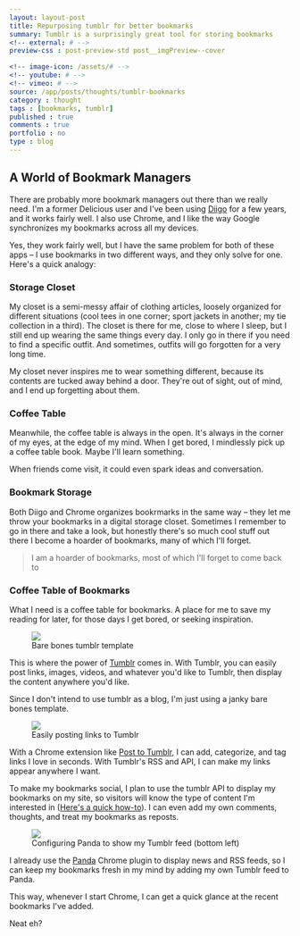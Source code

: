 ```yaml
---
layout: layout-post
title: Repurposing tumblr for better bookmarks
summary: Tumblr is a surprisingly great tool for storing bookmarks
<!-- external: # -->
preview-css : post-preview-std post__imgPreview--cover

<!-- image-icon: /assets/# -->
<!-- youtube: # -->
<!-- vimeo: # -->
source: /app/posts/thoughts/tumblr-bookmarks
category : thought
tags : [bookmarks, tumblr]
published : true
comments : true
portfolio : no
type : blog
---
```



## A World of Bookmark Managers

There are probably more bookmark managers out there than we really need. I'm a former Delicious user and I've been using [Diigo](http://diigo.com) for a few years, and it works fairly well. I also use Chrome, and I like the way Google synchronizes my bookmarks across all my devices.

Yes, they work fairly well, but I have the same problem for both of these apps – I use bookmarks in two different ways, and they only solve for one. Here's a quick analogy: 



### Storage Closet

My closet is a semi-messy affair of clothing articles, loosely organized for different situations (cool tees in one corner; sport jackets in another; my tie collection in a third). The closet is there for me, close to where I sleep, but I still end up wearing the same things every day. I only go in there if you need to find a specific outfit. And sometimes, outfits will go forgotten for a very long time.

My closet never inspires me to wear something different, because its contents are tucked away behind a door. They're out of sight, out of mind, and I end up forgetting about them.



### Coffee Table

Meanwhile, the coffee table is always in the open. It's always in the corner of my eyes, at the edge of my mind. When I get bored, I mindlessly pick up a coffee table book. Maybe I'll learn something.

When friends come visit, it could even spark ideas and conversation.


### Bookmark Storage

Both Diigo and Chrome organizes bookrmarks in the same way – they let me throw your bookmarks in a digital storage closet. Sometimes I remember to go in there and take a look, but honestly there's so much cool stuff out there I become a hoarder of bookmarks, many of which I'll forget.

> I am a hoarder of bookmarks, most of which I'll forget to come back to


### Coffee Table of Bookmarks

What I need is a coffee table for bookmarks. A place for me to save my reading for later, for those days I get bored, or seeking inspiration. 


<figure class="figure-wide">
  <img src="{{page.source}}/tumblr_blog.png">
<figcaption>Bare bones tumblr template</figcaption>
</figure>

This is where the power of [Tumblr](http://tumblr.com) comes in. With Tumblr, you can easily post links, images, videos, and whatever you'd like to Tumblr, then display the content anywhere you'd like. 

Since I don't intend to use tumblr as a blog, I'm just using a janky bare bones template.

<figure class="figure-wide">
  <img src="{{page.source}}/postingtotumblr.png">
<figcaption>Easily posting links to Tumblr</figcaption>
</figure>


With a Chrome extension like [Post to Tumblr](https://chrome.google.com/webstore/detail/post-to-tumblr/dbpicbbcpanckagpdjflgojlknomoiah?hl=en), I can add, categorize, and tag links I love in seconds. With Tumblr's RSS and API, I can make my links appear anywhere I want.

To make my bookmarks social, I plan to use the tumblr API to display my bookmarks on my site, so visitors will know the type of content I'm interested in ([Here's a quick how-to](/blog/2016/08/tumblr_integration.html)). I can even add my own comments, thoughts, and treat my bookmarks as reposts.

<figure class="figure-wide">
  <img src="{{page.source}}/panda.png">
<figcaption>Configuring Panda to show my Tumblr feed (bottom left)</figcaption>
</figure>

I already use the [Panda](http://usepanda.com) Chrome plugin to display news and RSS feeds, so I can keep my bookmarks fresh in my mind by adding my own Tumblr feed to Panda.

This way, whenever I start Chrome, I can get a quick glance at the recent bookmarks I've added.

Neat eh?



